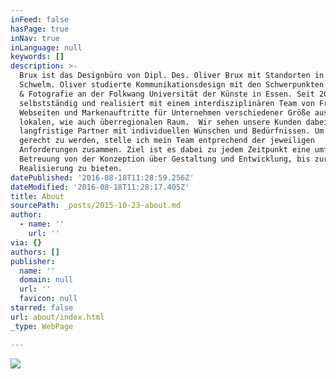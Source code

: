 ```yaml
---
inFeed: false
hasPage: true
inNav: true
inLanguage: null
keywords: []
description: >-
  Brux ist das Designbüro von Dipl. Des. Oliver Brux mit Standorten in Essen und
  Schwelm. Oliver studierte Kommunikationsdesign mit den Schwerpunkten Webdesign
  & Fotografie an der Folkwang Universität der Künste in Essen. Seit 2009 ist er
  selbstständig und realisiert mit einem interdisziplinären Team von Freelancern
  Webseiten und Markenauftritte für Unternehmen verschiedener Größe aus dem
  lokalen, wie auch überregionalen Raum.  Wir sehen unsere Kunden dabei als
  langfristige Partner mit individuellen Wünschen und Bedürfnissen. Um diesen
  gerecht zu werden, stelle ich mein Team entprechend der jeweiligen
  Anforderungen zusammen. Ziel ist es dabei zu jedem Zeitpunkt eine umfassende
  Betreuung von der Konzeption über Gestaltung und Entwicklung, bis zur fertigen
  Realisierung zu bieten.
datePublished: '2016-08-18T11:28:59.256Z'
dateModified: '2016-08-18T11:28:17.405Z'
title: About
sourcePath: _posts/2015-10-23-about.md
author:
  - name: ''
    url: ''
via: {}
authors: []
publisher:
  name: ''
  domain: null
  url: ''
  favicon: null
starred: false
url: about/index.html
_type: WebPage

---
```

![](https://s3-us-west-2.amazonaws.com/the-grid-img/p/f1dd011082ff02c46ce8bb00b6ab280d3bb07e16.jpg)
